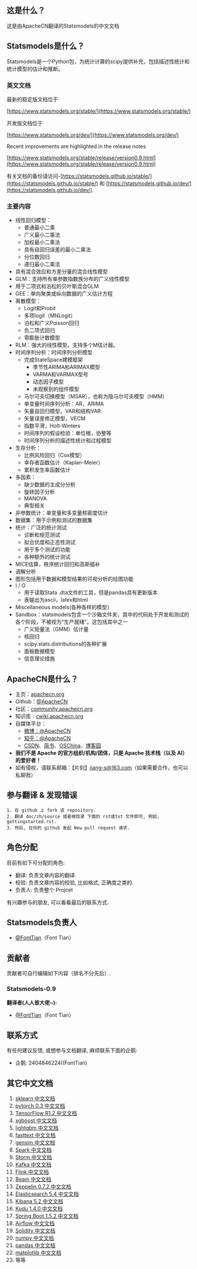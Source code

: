 ## 这是什么？

这是由ApacheCN翻译的Statsmodels的中文文档

## Statsmodels是什么？

Statsmodels是一个Python包，为统计计算的scipy提供补充，包括描述性统计和统计模型的估计和推断。

### 英文文档

最新的稳定版文档位于

[https://www.statsmodels.org/stable/](https://www.statsmodels.org/stable/)

开发版文档位于

[https://www.statsmodels.org/dev/](https://www.statsmodels.org/dev/)

Recent improvements are highlighted in the release notes

[https://www.statsmodels.org/stable/release/version0.9.html](https://www.statsmodels.org/stable/release/version0.9.html)

有关文档的备份请访问-[https://statsmodels.github.io/stable/](https://statsmodels.github.io/stable/)
和 [https://statsmodels.github.io/dev/](https://statsmodels.github.io/dev/).

### 主要内容

 - 线性回归模型：
    - 普通最小二乘
    - 广义最小二乘法
    - 加权最小二乘法
    - 具有自回归误差的最小二乘法
    - 分位数回归
    - 递归最小二乘法
 - 具有混合效应和方差分量的混合线性模型
 - GLM：支持所有单参数指数族分布的广义线性模型
 - 用于二项式和泊松的贝叶斯混合GLM
 - GEE：单向聚类或纵向数据的广义估计方程
 - 离散模型：
    - Logit和Probit
    - 多项logit（MNLogit）
    - 泊松和广义Poisson回归
    - 负二项式回归
    - 零膨胀计数模型
 - RLM：强大的线性模型，支持多个M估计器。
 - 时间序列分析：时间序列分析模型
    - 完成StateSpace建模框架
        - 季节性ARIMA和ARIMAX模型
        - VARMA和VARMAX型号
        - 动态因子模型
        - 未观察到的组件模型
    - 马尔可夫切换模型（MSAR），也称为隐马尔可夫模型（HMM）
    - 单变量时间序列分析：AR，ARIMA
    - 矢量自回归模型，VAR和结构VAR
    - 矢量误差修正模型，VECM
    - 指数平滑，Holt-Winters
    - 时间序列的假设检验：单位根，协整等
    - 时间序列分析的描述性统计和过程模型
 - 生存分析：
    - 比例风险回归（Cox模型）
    - 幸存者函数估计（Kaplan-Meier）
    - 累积发生率函数估计
 - 多因素：
    - 缺少数据的主成分分析
    - 旋转因子分析
    - MANOVA
    - 典型相关
 - 非参数统计：单变量和多变量核密度估计
 - 数据集：用于示例和测试的数据集
 - 统计：广泛的统计测试
    - 诊断和规范测试
    - 拟合优度和正态性测试
    - 用于多个测试的功能
    - 各种额外的统计测试
 - MICE估算，秩序统计回归和高斯插补
 - 调解分析
 - 图形包括用于数据和模型结果的可视分析的绘图功能
 - I / O
    - 用于读取Stata .dta文件的工具，但是pandas具有更新版本
    - 表输出为ascii，latex和html
 - Miscellaneous models(各种各样的模型）
 - Sandbox：statsmodels包含一个沙箱文件夹，其中的代码处于开发和测试的各个阶段，不被视为“生产就绪”。这包括其中之一
    - 广义矩量法（GMM）估计量
    - 核回归
    - scipy.stats.distributions的各种扩展
    - 面板数据模型
    - 信息理论措施

## ApacheCN是什么？

* 主页：[apachecn.org](http://www.apachecn.org)
* Github：[@ApacheCN](https://github.com/apachecn)
* 社区：[community.apachecn.org](http://community.apachecn.org)
* 知识库：[cwiki.apachecn.org](http://cwiki.apachecn.org/)
* 自媒体平台：
    * [微博：@ApacheCN](https://weibo.com/u/6326715527)
    * [知乎：@ApacheCN](https://www.zhihu.com/people/apachecn)
    * [CSDN](https://blog.csdn.net/wizardforcel/article/category/8437073)、[简书](https://www.jianshu.com/c/4ee721d0c474)、[OSChina](https://my.oschina.net/repine/)、[博客园](https://www.cnblogs.com/wizardforcel/category/1352397.html)
* **我们不是 Apache 的官方组织/机构/团体，只是 Apache 技术栈（以及 AI）的爱好者！**
* 如有侵权，请联系邮箱：【片刻】<jiang-s@163.com>（如果需要合作，也可以私聊我）

## 参与翻译 & 发现错误

    1. 在 github 上 fork 该 repository.
    2. 翻译 doc/zh/source 或者根目录 下面的 rst或txt 文件即可, 例如, gettingstarted.rst.
    3. 然后, 在你的 github 发起 New pull request 请求.

## 角色分配
目前有如下可分配的角色:

* 翻译: 负责文章内容的翻译.
* 校验: 负责文章内容的校验, 比如格式, 正确度之类的.
* 负责人: 负责整个 Projcet

有兴趣参与的朋友, 可以看看最后的联系方式.

## Statsmodels负责人
* [@FontTian](https://github.com/FontTian)（Font Tian）

## 贡献者

贡献者可自行编辑如下内容（排名不分先后）.

### Statsmodels-0.9
**翻译者(人人皆大佬~):**

* [@FontTian](https://github.com/FontTian)（Font Tian）


## 联系方式
有任何建议反馈, 或想参与文档翻译, 麻烦联系下面的企鹅:

* 企鹅: 2404846224((FontTian)

## 其它中文文档

1. [sklearn 中文文档](https://github.com/apachecn/scikit-learn-doc-zh)
2. [pytorch 0.3 中文文档](https://github.com/apachecn/pytorch-doc-zh)
3. [TensorFlow R1.2 中文文档](http://cwiki.apachecn.org/pages/viewpage.action?pageId=10030122)
4. [xgboost 中文文档](https://github.com/apachecn/xgboost-doc-zh)
5. [lightgbm 中文文档](https://github.com/apachecn/lightgbm-doc-zh)
6. [fasttext 中文文档](https://github.com/apachecn/fasttext-doc-zh)
7. [gensim 中文文档](https://github.com/apachecn/gensim-doc-zh)
1. [Spark 中文文档](https://github.com/apachecn/spark-doc-zh)
2. [Storm 中文文档](https://github.com/apachecn/storm-doc-zh)
3. [Kafka 中文文档](https://github.com/apachecn/kafka-doc-zh)
4. [Flink 中文文档](https://github.com/apachecn/flink-doc-zh)
5. [Beam 中文文档](https://github.com/apachecn/beam-site-zh)
6. [Zeppelin 0.7.2 中文文档](https://github.com/apachecn/zeppelin-doc-zh)
7. [Elasticsearch 5.4 中文文档](https://github.com/apachecn/elasticsearch-doc-zh)
8. [Kibana 5.2 中文文档](https://github.com/apachecn/kibana-doc-zh)
9. [Kudu 1.4.0 中文文档](https://github.com/apachecn/kudu-doc-zh) 
0. [Spring Boot 1.5.2 中文文档](https://github.com/apachecn/spring-boot-doc-zh)
1. [Airflow 中文文档](https://github.com/apachecn/airflow-doc-zh)
1. [Solidity 中文文档](https://github.com/apachecn/solidity-doc-zh)
1. [numpy 中文文档](https://github.com/apachecn/numpy-ref-zh)
1. [pandas 中文文档](https://github.com/apachecn/pandas-doc-zh)
1. [matplotlib 中文文档](https://github.com/apachecn/matplotlib-user-guide-zh)
1. 等等